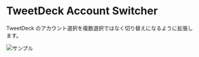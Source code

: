 TweetDeck Account Switcher
==========================

TweetDeck のアカウント選択を複数選択ではなく切り替えになるように拡張します。

![サンプル](https://chitoku.jp/wordpress/wp-content/uploads/tweetdeck_account_switcher_enabled.gif)

